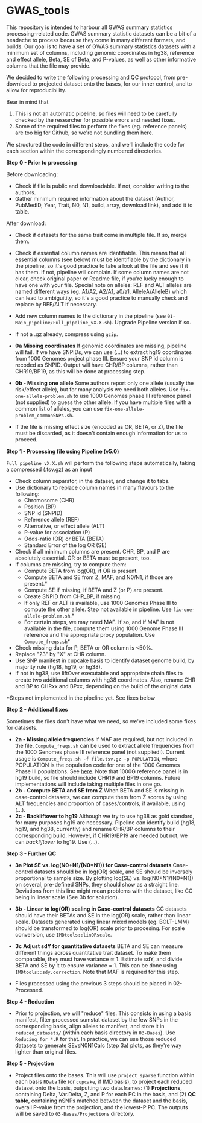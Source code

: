 # GWAS_tools

This repository is intended to harbour all GWAS summary statistics processing-related code.
GWAS summary statistic datasets can be a bit of a headache to process because they come in many different formats, and builds.
Our goal is to have a set of GWAS summary statistics datasets with a minimum set of columns, including genomic coordinates in hg38,
reference and effect allele, Beta, SE of Beta, and P-values, as well as other informative columns that the file may provide.

We decided to write the following processing and QC protocol, from pre-download to projected dataset onto the bases, for our inner control,
and to allow for reproducibility.

Bear in mind that 
1. This is not an automatic pipeline, so files will need to be carefully checked by the researcher for possible errors and needed fixes.
2. Some of the required files to perform the fixes (eg. reference panels) are too big for Github, so we're not bundling them here.

We structured the code in different steps, and we'll include the code for each section within the correspondingly numbered directories.

**Step 0 - Prior to processing**

Before downloading:

- Check if file is public and downloadable. If not, consider writing to the authors.
- Gather minimum required information about the dataset (Author, PubMedID, Year, Trait, N0, N1, build, array, download link), and add it to table.

After download:

- Check if datasets for the same trait come in multiple file. If so, merge them.
- Check if essential column names are identifiable. This means that all essential columns (see below) must be identifiable by the dictionary in the pipeline, so it's good practice to take a look at the file and see if it has them. If not, pipeline will complain. If some column names are not clear, check original paper or Readme file, if you're lucky enough to have one with your file.
Special note on alleles: REF and ALT alleles are named different ways (eg. A1/A2, A2/A1, a0/a1, AlleleA/AlleleB) which can lead to ambiguitity, so it's a good practice to manually check and replace by REF/ALT if necessary.
- Add new column names to the dictionary in the pipeline (see `01-Main_pipeline/Full_pipeline_vX.X.sh`). Upgrade Pipeline version if so.
- If not a .gz already, compress using `gzip`.

- **0a Missing coordinates** If genomic coordinates are missing, pipeline will fail. If we have SNPIDs, we can use (...) to extract hg19 coordinates from 1000 Genomes project phase III. Ensure your SNP id column is recoded as SNPID. Output will have CHR/BP columns, rather than CHR19/BP19, as this will be done at processing step.
- **0b - Missing one allele** Some authors report only one allele (usually the risk/effect allele), but for many analysis we need both alleles. Use `fix-one-allele-problem.sh` to use 1000 Genomes phase III reference panel (not supplied) to guess the other allele. If you have multiple files with a common list of alleles, you can use `fix-one-allele-problem_commonSNPs.sh`.

- If the file is missing effect size (encoded as OR, BETA, or Z), the file must be discarded, as it doesn't contain enough information for us to proceed.


**Step 1 - Processing file using Pipeline (v5.0)**

`Full_pipeline_vX.X.sh` will perform the following steps automatically, taking a compressed (.tsv.gz) as an input
- Check column separator, in the dataset, and change it to tabs.
- Use dictionary to replace column names in many flavours to the following:
    - Chromosome (CHR)
    - Position (BP)
    - SNP id (SNPID)
    - Reference allele (REF)
    - Alternative, or effect allele (ALT)
    - P-value for association (P)
    - Odds-ratio (OR) or BETA (BETA)
    - Standard Error of the log OR (SE)
- Check if all minimum columns are present. CHR, BP, and P are absolutely essential. OR or BETA must be present, too.
- If columns are missing, try to compute them:
    - Compute BETA from log(OR), if OR is present.
    - Compute BETA and SE from Z, MAF, and N0/N1, if those are present.*
    - Compute SE if missing, if BETA and Z (or P) are present.
    - Create SNPID from CHR_BP, if missing.
    - If only REF or ALT is available, use 1000 Genomes Phase III to compute the other allele. Step not available in pipeline. Use `fix-one-allele-problem.sh`.*
    - For certain steps, we may need MAF. If so, and if MAF is not available in the file, compute them using 1000 Genome Phase III reference and the appropriate proxy population. Use `Compute_freqs.sh`*
- Check missing data for P, BETA or OR column is <50%.
- Replace "23" by "X" at CHR column.
- Use SNP manifest in cupcake basis to identify dataset genome build, by majority rule (hg18, hg19, or hg38).
- If not in hg38, use liftOver executable and appropriate chain files to create two additional columns with hg38 coordinates. Also, rename CHR and BP to CHRxx and BPxx, depending on the build of the original data.

*Steps not implemented in the pipeline yet. See fixes below

**Step 2 - Additional fixes**

Sometimes the files don't have what we need, so we've included some fixes for datasets.
- **2a - Missing allele frequencies** If MAF are required, but not included in the file, `Compute_freqs.sh` can be used to extract allele frequencies from the 1000 Genomes phase III reference panel (not supplied!). Current usage is `Compute_freqs.sh -f file.tsv.gz -p POPULATION`, where POPULATION is the population code for one of the 1000 Genomes Phase III populations. See [here](https://www.internationalgenome.org/faq/which-populations-are-part-your-study/). Note that 1000G reference panel is in hg19 build, so file should include CHR19 and BP19 columns. Future implementations will include taking multiple files in one go.
- **2b - Compute BETA and SE from Z** When BETA and SE is missing in case-control datasets, we can compute them from Z scores by using ALT frequencies and proportion of cases/controls, if available, using (...).
- **2c - Backliftover to hg19** Although we try to use hg38 as gold standard, for many purposes hg19 are necessary. Pipeline can identify build (hg18, hg19, and hg38, currently) and rename CHR/BP columns to their corresponding build. However, if CHR19/BP19 are needed but not, we can *backliftover* to hg19. Use (...).
 

**Step 3 - Further QC**

- **3a Plot SE vs. log(N0+N1/(N0*N1)) for Case-control datasets** Case-control datasets should be in log(OR) scale, and SE should be inversely proportional to sample size. By plotting log(SE) vs. log(N0+N1/(N0*N1)) on several, pre-defined SNPs, they should show as a straight line. Deviations from this line might mean problems with the dataset, like CC being in linear scale (See 3b for solution).
- **3b - Linear to log(OR) scaling in Case-control datasets** CC datasets should have their BETAs and SE in the log(OR) scale, rather than linear scale. Datasets generated using linear mixed models (eg. BOLT-LMM) should be transformed to log(OR) scale prior to procesing. For scale conversion, use `IMDtools::linORscale`.

- **3c Adjust sdY for quantitative datasets** BETA and SE can measure different things across quantitative trait dataset. To make them comparable, they must have variance ≃ 1. Estimate sdY, and divide BETA and SE by it to ensure variance = 1. This can be done using `IMDtools::sdy.correction`. Note that MAF is required for this step.

- Files processed using the previous 3 steps should be placed in 02-Processed.

**Step 4 - Reduction**

- Prior to projection, we will "reduce" files. This consists in using a basis manifest, filter processed sumstat dataset by the few SNPs in the corresponding basis, align alleles to manifest, and store it in `reduced_datasets/` (within each basis directory in `03-Bases`). Use `Reducing_for_*.R` for that. In practice, we can use those reduced datasets to generate SEvsN0N1Calc (step 3a) plots, as they're way lighter than original files.

**Step 5 - Projection**

- Project files onto the bases. This will use `project_sparse` function within each basis `RData` file (or `cupcake`, if IMD basis), to project each reduced dataset onto the basis, outputting two data.frames: (1) **Projections**, containing Delta, Var.Delta, Z, and P for each PC in the basis, and (2) **QC table**, containing nSNPs matched between the dataset and the basis, overall P-value from the projection, and the lowest-P PC. The outputs will be saved to `03-Bases/Projections` directory.




